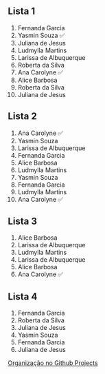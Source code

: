 ## Lista 1  
1. Fernanda Garcia 
2. Yasmin Souza ✅ 
3. Juliana de Jesus 
4. Ludmylla Martins 
5. Larissa de Albuquerque 
6. Roberta da Silva 
7. Ana Carolyne ✅
8. Alice Barbosa 
9. Roberta da Silva 
10. Juliana de Jesus

## Lista 2 
1. Ana Carolyne ✅
2. Yasmin Souza 
3. Larissa de Albuquerque 
4. Fernanda Garcia 
5. Alice Barbosa 
6. Ludmylla Martins 
7. Yasmin Souza 
8. Fernanda Garcia 
9. Ludmylla Martins 
10. Ana Carolyne ✅

## Lista 3 
1. Alice Barbosa 
2. Larissa de Albuquerque 
3. Ludmylla Martins 
4. Larissa de Albuquerque 
5. Alice Barbosa 
6. Ana Carolyne ✅

## Lista 4 
1. Fernanda Garcia 
2. Roberta da Silva 
3. Juliana de Jesus 
4. Yasmin Souza 
5. Fernanda Garcia 
6. Juliana de Jesus 

[Organização no Github Projects ](https://github.com/orgs/Squad-Jaqueline-Goes/projects/4/views/1)
